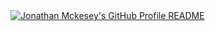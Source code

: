 <a href="https://github.com/JMcKesey">
  <picture>
    <img alt="Jonathan Mckesey's GitHub Profile README" src="[https://raw.githubusercontent.com/JMcKesey/JMcKesey/refs/heads/main/github-profile.svg](https://github.com/JMcKesey/JMcKesey/blob/main/github-profile.svg)">
  </picture>
</a>
